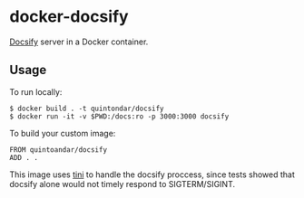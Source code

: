 # docker-docsify

[Docsify](https://docsify.js.org/#/) server in a Docker container.

## Usage

To run locally:

```
$ docker build . -t quintondar/docsify
$ docker run -it -v $PWD:/docs:ro -p 3000:3000 docsify
```

To build your custom image:

```
FROM quintoandar/docsify
ADD . .
```

This image uses [tini](https://github.com/krallin/tini) to handle the docsify proccess, since tests showed that docsify alone would not timely respond to SIGTERM/SIGINT.
